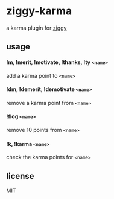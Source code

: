 ziggy-karma
====

a karma plugin for [ziggy](https://github.com/jarofghosts/ziggy)

## usage

#### !m, !merit, !motivate, !thanks, !ty `<name>`

add a karma point to `<name>`

#### !dm, !demerit, !demotivate `<name>`

remove a karma point from `<name>`

#### !flog `<name>`

remove 10 points from `<name>`

#### !k, !karma `<name>`

check the karma points for `<name>`

## license

MIT

